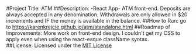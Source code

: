 #Project Title: ATM
##Description: -React App- ATM front-end.  Deposits are always accepted in any denomination. Withdrawals are only allowed in $20 increments and IF the money is available in the balance.
##How to Run: go to https://karenkrejcie.github.io/atm/standalone.html
##Roadmap of Improvements: More work on front-end design. I couldn't get my CSS to apply even when using the react-esque className syntax.  
##License: Licensed under the [MIT License](LICENSE)
